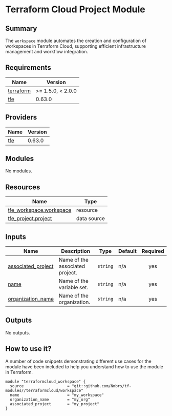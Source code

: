 <!-- BEGIN_TF_DOCS -->
# Terraform Cloud Project Module

## Summary

The `workspace` module automates the creation and configuration of workspaces in Terraform Cloud, supporting efficient infrastructure management and workflow integration.

## Requirements

| Name | Version |
|------|---------|
| <a name="requirement_terraform"></a> [terraform](#requirement\_terraform) | >= 1.5.0, < 2.0.0 |
| <a name="requirement_tfe"></a> [tfe](#requirement\_tfe) | 0.63.0 |

## Providers

| Name | Version |
|------|---------|
| <a name="provider_tfe"></a> [tfe](#provider\_tfe) | 0.63.0 |

## Modules

No modules.

## Resources

| Name | Type |
|------|------|
| [tfe_workspace.workspace](https://registry.terraform.io/providers/hashicorp/tfe/0.63.0/docs/resources/workspace) | resource |
| [tfe_project.project](https://registry.terraform.io/providers/hashicorp/tfe/0.63.0/docs/data-sources/project) | data source |

## Inputs

| Name | Description | Type | Default | Required |
|------|-------------|------|---------|:--------:|
| <a name="input_associated_project"></a> [associated\_project](#input\_associated\_project) | Name of the associated project. | `string` | n/a | yes |
| <a name="input_name"></a> [name](#input\_name) | Name of the variable set. | `string` | n/a | yes |
| <a name="input_organization_name"></a> [organization\_name](#input\_organization\_name) | Name of the organization. | `string` | n/a | yes |

## Outputs

No outputs.

## How to use it?

A number of code snippets demonstrating different use cases for the module have been included to help you understand how to use the module in Terraform.

```hcl
module "terraformcloud_workspace" {
  source                   = "git::github.com/Nmbrs/tf-modules//terraformcloud/workspace"
  name                     = "my_workspace"
  organization_name        = "my_org"
  associated_project       = "my_project"
}
```
<!-- END_TF_DOCS -->
